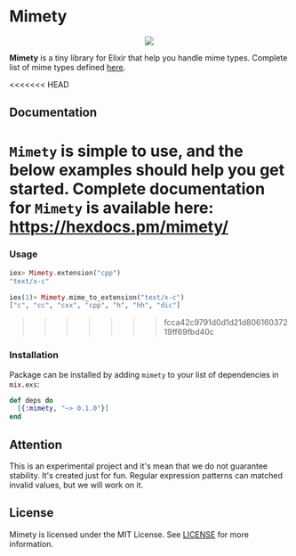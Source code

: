 # Mimety

<p align="center">
<a href="https://github.com/lk-geimfari/mimex/">
  <img src="https://raw.githubusercontent.com/lk-geimfari/mimex/master/logo.png">
</a>
</p>

**Mimety** is a tiny library for Elixir that help you handle mime types. Complete list of mime types defined [here](http://www.iana.org/assignments/media-types/media-types.xhtml).


<<<<<<< HEAD
## Documentation
`Mimety` is simple to use, and the below examples should help you get started. Complete documentation for `Mimety` is available here: https://hexdocs.pm/mimety/
=======
### Usage

```elixir
iex> Mimety.extension("cpp")
"text/x-c"

iex(1)> Mimety.mime_to_extension("text/x-c")
["c", "cc", "cxx", "cpp", "h", "hh", "dic"]
```
>>>>>>> fcca42c9791d0d1d21d80616037219ff69fbd40c


### Installation

Package can be installed by adding `mimety` to your list of dependencies in `mix.exs`:

```elixir
def deps do
  [{:mimety, "~> 0.1.0"}]
end
```

## Attention
This is an experimental project and it's mean that we do not guarantee stability. It's created just for fun. Regular expression patterns can matched invalid values, but we will work on it.

## License
Mimety is licensed under the MIT License. See [LICENSE](https://github.com/lk-geimfari/mimex/blob/master/LICENSE) for more information.
